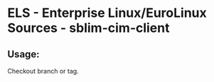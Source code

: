 # ELS - Enterprise Linux/EuroLinux Sources - sblim-cim-client
 
## Usage:
  Checkout branch or tag.
